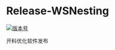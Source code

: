 # Release-WSNesting

[![版本号](https://img.shields.io/badge/release-2.2.0.7-blue.svg?style=flat-square)](https://github.com/WangShiSoftware/Release-WSNesting/releases)

开料优化软件发布
